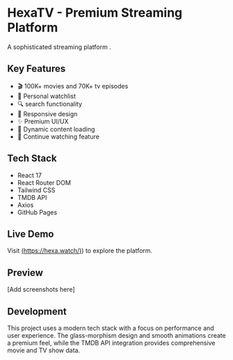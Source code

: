 # HexaTV - Premium Streaming Platform

A sophisticated streaming platform .

## Key Features
- 🎬 100K+ movies and 70K+ tv episodes
- 🔖 Personal watchlist
- 🔍 search functionality
- 📱 Responsive design
- ✨ Premium UI/UX
- 🎨 Dynamic content loading
- 🎯 Continue watching feature

## Tech Stack
- React 17
- React Router DOM
- Tailwind CSS
- TMDB API
- Axios
- GitHub Pages

## Live Demo
Visit [(https://hexa.watch/)](https://hexa.watch/)) to explore the platform.

## Preview
[Add screenshots here]

## Development
This project uses a modern tech stack with a focus on performance and user experience. The glass-morphism design and smooth animations create a premium feel, while the TMDB API integration provides comprehensive movie and TV show data.
